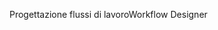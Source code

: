 <span data-ttu-id="70e45-101">Progettazione flussi di lavoro</span><span class="sxs-lookup"><span data-stu-id="70e45-101">Workflow Designer</span></span>